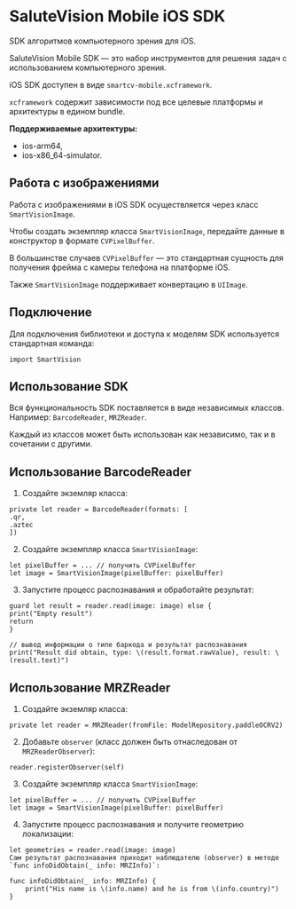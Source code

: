 # SaluteVision Mobile iOS SDK

SDK алгоритмов компьютерного зрения для iOS.

SaluteVision Mobile SDK — это набор инструментов для решения задач с использованием компьютерного зрения.

iOS SDK доступен в виде `smartcv-mobile.xcframework`.

`xcframework` содержит зависимости под все целевые платформы и архитектуры в едином bundle.

**Поддерживаемые архитектуры:**

- ios-arm64,
- ios-x86_64-simulator.


## Работа с изображениями

Работа с изображениями в iOS SDK осуществляется через класс `SmartVisionImage`.

Чтобы создать экземпляр класса `SmartVisionImage`, передайте данные в конструктор в формате `CVPixelBuffer`.

В большинстве случаев `CVPixelBuffer` — это стандартная сущность для получения фрейма с камеры телефона на платформе iOS.

Также `SmartVisionImage` поддерживает конвертацию в `UIImage`.

## Подключение

Для подключения библиотеки и доступа к моделям SDK используется стандартная команда:

```
import SmartVision
```

## Использование SDK

Вся функциональность SDK поставляется в виде независимых классов. Например: `BarcodeReader`, `MRZReader`.

Каждый из классов может быть использован как независимо, так и в сочетании с другими. 

## Использование BarcodeReader

1. Создайте экземляр класса:

```
private let reader = BarcodeReader(formats: [
.qr,
.aztec
])
```

2. Создайте экземпляр класса `SmartVisionImage`:

```
let pixelBuffer = ... // получить CVPixelBuffer
let image = SmartVisionImage(pixelBuffer: pixelBuffer)
```

3. Запустите процесс распознавания и обработайте результат:

```
guard let result = reader.read(image: image) else {
print("Empty result")
return
}
 
// вывод информации о типе баркода и результат распознавания
print("Result did obtain, type: \(result.format.rawValue), result: \(result.text)")
```

## Использование MRZReader

1. Создайте экземляр класса:

```
private let reader = MRZReader(fromFile: ModelRepository.paddleOCRV2)
```

2. Добавьте `observer` (класс должен быть отнаследован от `MRZReaderObserver`):

```
reader.registerObserver(self)
```

3. Создайте экземпляр класса `SmartVisionImage`:

```
let pixelBuffer = ... // получить CVPixelBuffer
let image = SmartVisionImage(pixelBuffer: pixelBuffer)
```

4. Запустите процесс распознавания и получите геометрию локализации:

```
let geometries = reader.read(image: image)
Сам результат распознавания приходит наблюдателю (observer) в методе `func infoDidObtain(_ info: MRZInfo)`:

func infoDidObtain(_ info: MRZInfo) {
    print("His name is \(info.name) and he is from \(info.country)")  
}
```

